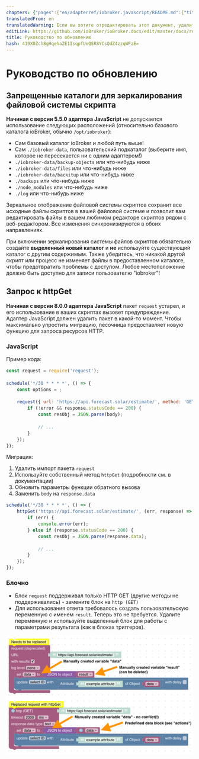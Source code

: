 ```yaml
---
chapters: {"pages":{"en/adapterref/iobroker.javascript/README.md":{"title":{"en":"ioBroker.javascript"},"content":"en/adapterref/iobroker.javascript/README.md"},"en/adapterref/iobroker.javascript/blockly.md":{"title":{"en":"Contents"},"content":"en/adapterref/iobroker.javascript/blockly.md"},"en/adapterref/iobroker.javascript/javascript.md":{"title":{"en":"no title"},"content":"en/adapterref/iobroker.javascript/javascript.md"},"en/adapterref/iobroker.javascript/upgrade-guide.md":{"title":{"en":"Upgrade guide"},"content":"en/adapterref/iobroker.javascript/upgrade-guide.md"}}}
translatedFrom: en
translatedWarning: Если вы хотите отредактировать этот документ, удалите поле «translationFrom», в противном случае этот документ будет снова автоматически переведен
editLink: https://github.com/ioBroker/ioBroker.docs/edit/master/docs/ru/adapterref/iobroker.javascript/upgrade-guide.md
title: Руководство по обновлению
hash: 419X0Zch8gHqehaZE1IsqpfUeQSR8YCsQdZ4zzqWFaE=
---
```

# Руководство по обновлению
## Запрещенные каталоги для зеркалирования файловой системы скрипта
**Начиная с версии 5.5.0 адаптера JavaScript** не допускается использование следующих расположений (относительно базового каталога ioBroker, обычно `/opt/iobroker`):

* Сам базовый каталог ioBroker и любой путь выше!
* Сам `./iobroker-data`, пользовательский подкаталог (выберите имя, которое не пересекается ни с одним адаптером!)
* `./iobroker-data/backup-objects` или что-нибудь ниже
* `./iobroker-data/files` или что-нибудь ниже
* `./iobroker-data/backitup` или что-нибудь ниже
* `./backups` или что-нибудь ниже
* `./node_modules` или что-нибудь ниже
* `./log` или что-нибудь ниже

Зеркальное отображение файловой системы скриптов сохранит все исходные файлы скриптов в вашей файловой системе и позволит вам редактировать файлы в вашем любимом редакторе скриптов рядом с веб-редактором. Все изменения синхронизируются в обоих направлениях.

При включении зеркалирования системы файлов скриптов обязательно создайте **выделенный новый каталог** и **не** используйте существующий каталог с другим содержимым.
Также убедитесь, что никакой другой скрипт или процесс не изменяет файлы в предоставленном каталоге, чтобы предотвратить проблемы с доступом.
Любое местоположение должно быть доступно для записи пользователю "iobroker"!

## Запрос к httpGet
**Начиная с версии 8.0.0 адаптера JavaScript** пакет `request` устарел, и его использование в ваших скриптах вызовет предупреждение.
Адаптер JavaScript должен удалить пакет в какой-то момент.
Чтобы максимально упростить миграцию, песочница предоставляет новую функцию для запроса ресурсов HTTP.

### JavaScript
Пример кода:

```js
const request = require('request');

schedule('*/30 * * * *', () => {
    const options = ;

    request({ url: 'https://api.forecast.solar/estimate/', method: 'GET' }, (error, response, body) => {
        if (!error && response.statusCode == 200) {
            const resObj = JSON.parse(body);

            // ...
        }
    });
});
```

Миграция:

1. Удалить импорт пакета `request`
2. Используйте собственный метод `httpGet` (подробности см. в документации)
3. Обновить параметры функции обратного вызова
4. Заменить `body` на `response.data`

```js
schedule('*/30 * * * *', () => {
    httpGet('https://api.forecast.solar/estimate/', (err, response) => {
        if (err) {
            console.error(err);
        } else if (response.statusCode == 200) {
            const resObj = JSON.parse(response.data);

            // ...
        }
    });
});
```

### Блочно
- Блок `request` поддерживал только HTTP GET (другие методы не поддерживались) - замените блок на `http (GET)`
- Для использования ответа требовалось создать пользовательскую переменную с именем `result`. Теперь это не требуется. Удалите переменную и используйте выделенный блок для работы с параметрами результата (как в блоках триггеров).

![Блочный запрос к httpGet](../../../en/adapterref/iobroker.javascript/img/upgrade-guide/request-httpGet.png)